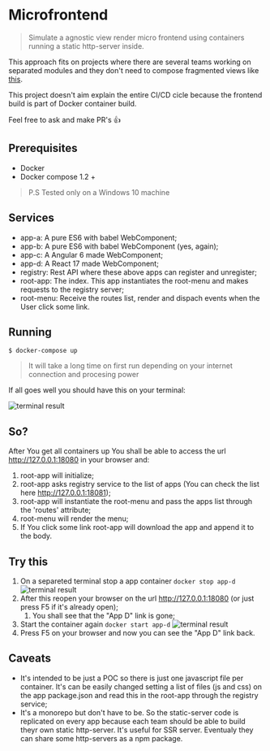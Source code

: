# Microfrontend

> Simulate a agnostic view render micro frontend using containers running a static http-server inside. 

This approach fits on projects where there are several teams working on separated modules and they don't need to compose fragmented views like [this](https://micro-frontends.org/).

This project doesn't aim explain the entire CI/CD cicle because the frontend build is part of Docker container build.

Feel free to ask and make PR's 👍

## Prerequisites
* Docker
* Docker compose 1.2 +

> P.S Tested only on a Windows 10 machine

## Services
* app-a: A pure ES6 with babel WebComponent;
* app-b: A pure ES6 with babel WebComponent (yes, again);
* app-c: A Angular 6 made WebComponent;
* app-d: A React 17 made WebComponent;
* registry: Rest API where these above apps can register and unregister;
* root-app: The index. This app instantiates the root-menu and makes requests to the registry server;
* root-menu: Receive the routes list, render and dispach events when the User click some link.

## Running
```
$ docker-compose up
```
> It will take a long time on first run depending on your internet connection and procesing power

If all goes well you should have this on your terminal:

![terminal result](./readme-assets/compose-result.png "Terminal result")


## So?
After You get all containers up You shall be able to access the url http://127.0.0.1:18080 in your browser and:
1. root-app will initialize;
2. root-app asks registry service to the list of apps (You can check the list here http://127.0.0.1:18081);
3. root-app will instantiate the root-menu and pass the apps list through the 'routes' attribute;
4. root-menu will render the menu;
5. If You click some link root-app will download the app and append it to the body.

## Try this
1. On a separeted terminal stop a app container ``docker stop app-d``
   ![terminal result](./readme-assets/stop-container-d-result.png "Terminal result")
2. After this reopen your browser on the url http://127.0.0.1:18080 (or just press F5 if it's already open);
   1. You shall see that the "App D" link is gone;
3. Start the container again ``docker start app-d``
   ![terminal result](./readme-assets/start-container-d-result.png "Terminal result")
4. Press F5 on your browser and now you can see the "App D" link back.

## Caveats
* It's intended to be just a POC so there is just one javascript file per container. It's can be easily changed setting a list of files (js and css) on the app package.json and read this in the root-app through the registry service;
* It's a monorepo but don't have to be. So the static-server code is replicated on every app because each team should be able to build theyr own static http-server. It's useful for SSR server. Eventualy they can share some http-servers as a npm package.